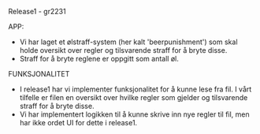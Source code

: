 Release1 - gr2231

APP:
- Vi har laget et ølstraff-system (her kalt 'beerpunishment') som skal holde
oversikt over regler og tilsvarende straff for å bryte disse.
- Straff for å bryte reglene er oppgitt som antall øl.

FUNKSJONALITET
- I release1 har vi implementer funksjonalitet for å kunne lese fra fil. I vårt tilfelle er filen
en oversikt over hvilke regler som gjelder og tilsvarende straff for å bryte disse.
- Vi har implementert logikken til å kunne skrive inn nye regler til fil, men har ikke ordet UI
for dette i release1.





